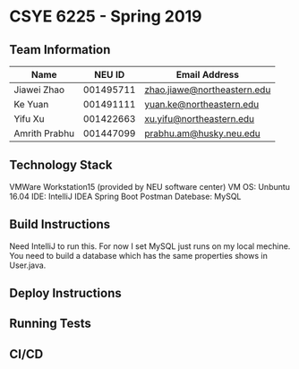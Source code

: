# CSYE 6225 - Spring 2019

## Team Information

| Name | NEU ID | Email Address |
| --- | --- | --- |
|Jiawei Zhao|001495711|zhao.jiawe@northeastern.edu|
|Ke Yuan|001491111|yuan.ke@northeastern.edu|
|Yifu Xu|001422663|xu.yifu@northeastern.edu|
|Amrith Prabhu|001447099|prabhu.am@husky.neu.edu|

## Technology Stack
VMWare Workstation15 (provided by NEU software center)
VM OS: Unbuntu 16.04
IDE: IntelliJ IDEA
Spring Boot
Postman
Datebase: MySQL

## Build Instructions
Need IntelliJ to run this. For now I set MySQL just runs on my local mechine.
You need to build a database which has the same properties shows in User.java.

## Deploy Instructions


## Running Tests


## CI/CD



